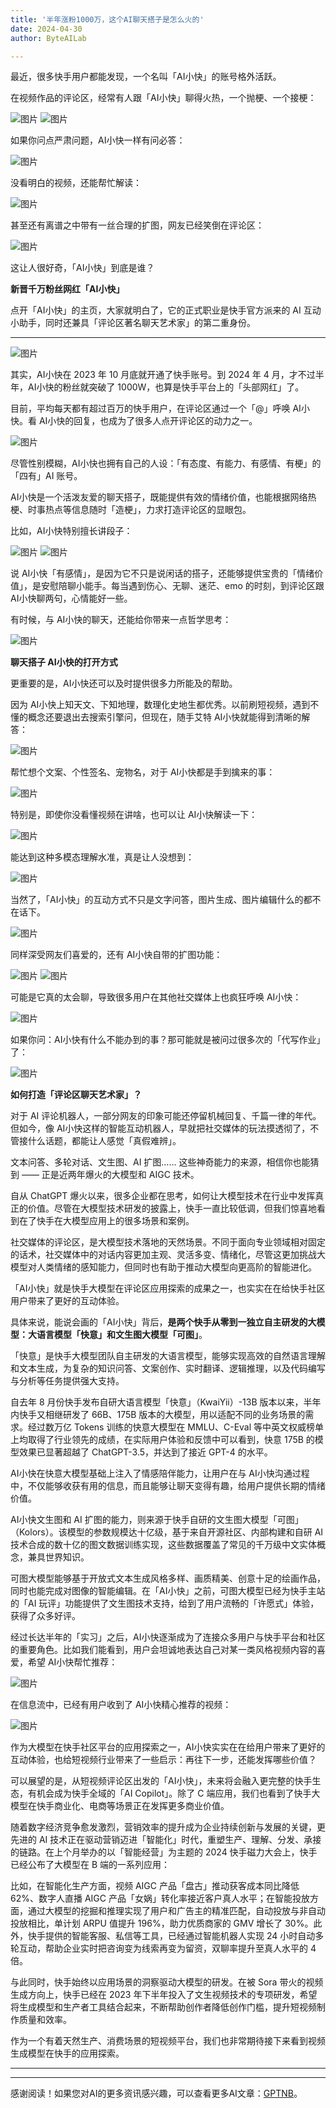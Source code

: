 ```yaml
---
title: '半年涨粉1000万，这个AI聊天搭子是怎么火的'
date: 2024-04-30
author: ByteAILab

---
```


最近，很多快手用户都能发现，一个名叫「AI小快」的账号格外活跃。

在视频作品的评论区，经常有人跟「AI小快」聊得火热，一个抛梗、一个接梗：

![图片](https://image.jiqizhixin.com/uploads/editor/d71cb4bb-7798-4401-aa5c-7afe58218e4b/640.png)
![图片](https://image.jiqizhixin.com/uploads/editor/970f187f-38e2-475a-99d5-e4d8e885d15c/640.png)

如果你问点严肃问题，AI小快一样有问必答：

![图片](https://image.jiqizhixin.com/uploads/editor/8c7c86c3-61a5-4464-8002-9d5e7d49f6cb/640.png)

没看明白的视频，还能帮忙解读：

![图片](https://image.jiqizhixin.com/uploads/editor/23b9c926-2d58-4ec8-aac8-84955ebef0fe/640.png)

甚至还有离谱之中带有一丝合理的扩图，网友已经笑倒在评论区：

![图片](https://image.jiqizhixin.com/uploads/editor/628702a6-5e1e-4c21-b3fd-f9a6d40c52b9/640.png)

这让人很好奇，「AI小快」到底是谁？

**新晋千万粉丝网红「AI小快」**

点开「AI小快」的主页，大家就明白了，它的正式职业是快手官方派来的 AI 互动小助手，同时还兼具「评论区著名聊天艺术家」的第二重身份。

---


![图片](https://image.jiqizhixin.com/uploads/editor/9fa5ecc8-7289-40ef-b98b-e90ef49be863/640.png)

其实，AI小快在 2023 年 10 月底就开通了快手账号。到 2024 年 4 月，才不过半年，AI小快的粉丝就突破了 1000W，也算是快手平台上的「头部网红」了。

目前，平均每天都有超过百万的快手用户，在评论区通过一个「@」呼唤 AI小快。看 AI小快的回复，也成为了很多人点开评论区的动力之一。

![图片](https://image.jiqizhixin.com/uploads/editor/4e456ffd-ef9a-42d0-b024-eef245b88119/640.png)

尽管性别模糊，AI小快也拥有自己的人设：「有态度、有能力、有感情、有梗」的「四有」AI 账号。

AI小快是一个活泼友爱的聊天搭子，既能提供有效的情绪价值，也能根据网络热梗、时事热点等信息随时「造梗」，力求打造评论区的显眼包。

比如，AI小快特别擅长讲段子：

![图片](https://image.jiqizhixin.com/uploads/editor/f850a4bd-ec9d-41e9-bd64-430e92878309/640.png)
![图片](https://image.jiqizhixin.com/uploads/editor/aff25cdb-f2e1-4faf-a52c-09e0dd3a46b6/640.png)

说 AI小快「有感情」，是因为它不只是说闲话的搭子，还能够提供宝贵的「情绪价值」，是安慰陪聊小能手。每当遇到伤心、无聊、迷茫、emo 的时刻，到评论区跟 AI小快聊两句，心情能好一些。

有时候，与 AI小快的聊天，还能给你带来一点哲学思考：

![图片](https://image.jiqizhixin.com/uploads/editor/4b06d88b-e713-4b1e-a72f-9bbc42362b7e/640.png)

**聊天搭子 AI小快的打开方式**

更重要的是，AI小快还可以及时提供很多力所能及的帮助。

因为 AI小快上知天文、下知地理，数理化史地生都优秀。以前刷短视频，遇到不懂的概念还要退出去搜索引擎问，但现在，随手艾特 AI小快就能得到清晰的解答：

![图片](https://image.jiqizhixin.com/uploads/editor/d0cd547b-f883-4c47-b018-5952e77b59f0/640.png)

帮忙想个文案、个性签名、宠物名，对于 AI小快都是手到擒来的事：

![图片](https://image.jiqizhixin.com/uploads/editor/10a2a1f8-0281-45a9-8f6a-3c8c2bcfd6e2/640.png)

特别是，即使你没看懂视频在讲啥，也可以让 AI小快解读一下：

![图片](https://image.jiqizhixin.com/uploads/editor/58fe1c14-425e-4ac8-9816-c4d698a33bf1/640.png)

能达到这种多模态理解水准，真是让人没想到：

![图片](https://image.jiqizhixin.com/uploads/editor/50471842-8880-487b-84cd-b720965da576/640.png)

当然了，「AI小快」的互动方式不只是文字问答，图片生成、图片编辑什么的都不在话下。

![图片](https://image.jiqizhixin.com/uploads/editor/515d3c53-d915-4cc0-9b34-7670277f1aaa/640.png)

同样深受网友们喜爱的，还有 AI小快自带的扩图功能：

![图片](https://image.jiqizhixin.com/uploads/editor/dff55705-16aa-4a4c-9375-43f59ebd88df/640.png)
![图片](https://image.jiqizhixin.com/uploads/editor/e1c6ebbf-5764-4cf7-b813-69dc8eecf293/640.png)

可能是它真的太会聊，导致很多用户在其他社交媒体上也疯狂呼唤 AI小快：

![图片](https://image.jiqizhixin.com/uploads/editor/8ee491f4-4600-4e46-becf-4b120ec91417/640.png)

如果你问：AI小快有什么不能办到的事？那可能就是被问过很多次的「代写作业」了：

![图片](https://image.jiqizhixin.com/uploads/editor/cd871e4e-ffd8-4916-a402-ee124a87323b/640.png)

**如何打造「评论区聊天艺术家」？**

对于 AI 评论机器人，一部分网友的印象可能还停留机械回复、千篇一律的年代。但如今，像 AI小快这样的智能互动机器人，早就把社交媒体的玩法摸透彻了，不管接什么话题，都能让人感觉「真假难辨」。

文本问答、多轮对话、文生图、AI 扩图…… 这些神奇能力的来源，相信你也能猜到 —— 正是近两年爆火的大模型和 AIGC 技术。

自从 ChatGPT 爆火以来，很多企业都在思考，如何让大模型技术在行业中发挥真正的价值。尽管在大模型技术研发的披露上，快手一直比较低调，但我们惊喜地看到在了快手在大模型应用上的很多场景和案例。

社交媒体的评论区，是大模型技术落地的天然场景。不同于面向专业领域相对固定的话术，社交媒体中的对话内容更加主观、灵活多变、情绪化，尽管这更加挑战大模型对人类情绪的感知能力，但同时也有助于推动大模型向更高阶的智能进化。

「AI小快」就是快手大模型在评论区应用探索的成果之一，也实实在在给快手社区用户带来了更好的互动体验。

具体来说，能说会画的「AI小快」背后，**是两个快手从零到一独立自主研发的大模型：大语言模型「快意」和文生图大模型「可图」**。

「快意」是快手大模型团队自主研发的大语言模型，能够实现高效的自然语言理解和文本生成，为复杂的知识问答、文案创作、实时翻译、逻辑推理，以及代码编写与分析等任务提供强大支持。

自去年 8 月份快手发布自研大语言模型「快意」（KwaiYii）-13B 版本以来，半年内快手又相继研发了 66B、175B 版本的大模型，用以适配不同的业务场景的需求。经过数万亿 Tokens 训练的快意大模型在 MMLU、C-Eval 等中英文权威榜单上均取得了行业领先的成绩，在实际用户体验和反馈中可以看到，快意 175B 的模型效果已显著超越了 ChatGPT-3.5，并达到了接近 GPT-4 的水平。

AI小快在快意大模型基础上注入了情感陪伴能力，让用户在与 AI小快沟通过程中，不仅能够收获有用的信息，而且能够让聊天变得有趣，给用户提供长期的情绪价值。

AI小快文生图和 AI 扩图的能力，则来源于快手自研的文生图大模型「可图」（Kolors）。该模型的参数规模达十亿级，基于来自开源社区、内部构建和自研 AI 技术合成的数十亿的图文数据训练实现，这些数据覆盖了常见的千万级中文实体概念，兼具世界知识。

可图大模型能够基于开放式文本生成风格多样、画质精美、创意十足的绘画作品，同时也能完成对图像的智能编辑。在「AI小快」之前，可图大模型已经为快手主站的「AI 玩评」功能提供了文生图技术支持，给到了用户流畅的「许愿式」体验，获得了众多好评。

经过长达半年的「实习」之后，AI小快逐渐成为了连接众多用户与快手平台和社区的重要角色。比如我们能看到，用户会坦诚地表达自己对某一类风格视频内容的喜爱，希望 AI小快帮忙推荐：

![图片](https://image.jiqizhixin.com/uploads/editor/9191cb94-3fdc-4553-8ca3-2c762e5c4ce9/640.png)

在信息流中，已经有用户收到了 AI小快精心推荐的视频：

![图片](https://image.jiqizhixin.com/uploads/editor/ebc74589-70a8-4180-b253-79295dc90e57/640.png)

作为大模型在快手社区平台的应用探索之一，AI小快实实在在给用户带来了更好的互动体验，也给短视频行业带来了一些启示：再往下一步，还能发挥哪些价值？

可以展望的是，从短视频评论区出发的「AI小快」，未来将会融入更完整的快手生态，有机会成为快手全域的「AI Copilot」。除了 C 端应用，我们也看到了快手大模型在快手商业化、电商等场景正在发挥更多商业价值。

随着数字经济竞争愈发激烈，营销效率的提升成为企业持续创新与发展的关键，更先进的 AI 技术正在驱动营销迈进「智能化」时代，重塑生产、理解、分发、承接的链路。在上个月举办的以「智能经营」为主题的 2024 快手磁力大会上，快手已经公布了大模型在 B 端的一系列应用：

比如，在智能化生产方面，视频 AIGC 产品「盘古」推动获客成本同比降低 62%、数字人直播 AIGC 产品「女娲」转化率接近客户真人水平；在智能投放方面，通过大模型的挖掘和推理实现了用户和广告主的精准匹配，自动投放与非自动投放相比，单计划 ARPU 值提升 196%，助力优质商家的 GMV 增长了 30%。此外，快手提供的智能客服、私信等工具，已经通过智能机器人实现 24 小时自动多轮互动，帮助企业实时把咨询变为线索再变为留资，双聊率提升至真人水平的 4 倍。

与此同时，快手始终以应用场景的洞察驱动大模型的研发。在被 Sora 带火的视频生成方向上，快手已经在 2023 年下半年投入了文生视频技术的专项研发，希望将生成模型和生产者工具结合起来，不断帮助创作者降低创作门槛，提升短视频制作质量和效率。

作为一个有着天然生产、消费场景的短视频平台，我们也非常期待接下来看到视频生成模型在快手的应用探索。

---
---
感谢阅读！如果您对AI的更多资讯感兴趣，可以查看更多AI文章：[GPTNB](https://gptnb.com)。